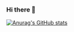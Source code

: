 ### Hi there 👋

[![Anurag's GitHub stats](https://github-readme-stats.vercel.app/api?username=J031F)](https://github.com/anuraghazra/github-readme-stats)
